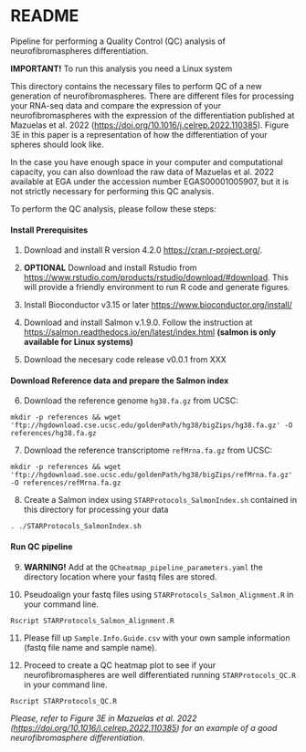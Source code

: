 # README

Pipeline for performing a Quality Control (QC) analysis of neurofibromaspheres differentiation.

**IMPORTANT!** To run this analysis you need a Linux system

This directory contains the necessary files to perform QC of a new generation of neurofibromaspheres. There are different files for processing your RNA-seq data and compare the expression of your neurofibromaspheres with the expression of the differentiation published at Mazuelas et al. 2022 (<https://doi.org/10.1016/j.celrep.2022.110385>). Figure 3E in this paper is a representation of how the differentiation of your spheres should look like.

In the case you have enough space in your computer and computational capacity, you can also download the raw data of Mazuelas et al. 2022 available at EGA under the accession number EGAS00001005907, but it is not strictly necessary for performing this QC analysis.

To perform the QC analysis, please follow these steps:

#### Install Prerequisites

1.  Download and install R version 4.2.0 <https://cran.r-project.org/>.

2.  **OPTIONAL** Download and install Rstudio from <https://www.rstudio.com/products/rstudio/download/#download>. This will provide a friendly environment to run R code and generate figures.

3.  Install Bioconductor v3.15 or later <https://www.bioconductor.org/install/>

4.  Download and install Salmon v.1.9.0. Follow the instruction at <https://salmon.readthedocs.io/en/latest/index.html> **(salmon is only available for Linux systems)**

5. Download the necesary code release v0.0.1 from XXX
 
#### Download Reference data and prepare the Salmon index

6.  Download the reference genome `hg38.fa.gz` from UCSC:

```
mkdir -p references && wget 'ftp://hgdownload.cse.ucsc.edu/goldenPath/hg38/bigZips/hg38.fa.gz' -O references/hg38.fa.gz
```

7.  Download the reference transcriptome `refMrna.fa.gz` from UCSC:
```
mkdir -p references && wget 'ftp://hgdownload.soe.ucsc.edu/goldenPath/hg38/bigZips/refMrna.fa.gz' -O references/refMrna.fa.gz
```
8.  Create a Salmon index using `STARProtocols_SalmonIndex.sh` contained in this directory for processing your data
```
. ./STARProtocols_SalmonIndex.sh
```

#### Run QC pipeline

9.  **WARNING!** Add at the `QCheatmap_pipeline_parameters.yaml` the directory location where your fastq files are stored.

10.  Pseudoalign your fastq files using `STARProtocols_Salmon_Alignment.R` in your command line.
```
Rscript STARProtocols_Salmon_Alignment.R
```
11.  Please fill up `Sample.Info.Guide.csv` with your own sample information (fastq file name and sample name).

12.  Proceed to create a QC heatmap plot to see if your neurofibromaspheres are well differentiated running `STARProtocols_QC.R` in your command line.
```
Rscript STARProtocols_QC.R
```


*Please, refer to Figure 3E in Mazuelas et al. 2022 (<https://doi.org/10.1016/j.celrep.2022.110385>) for an example of a good neurofibromasphere differentiation.*
